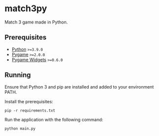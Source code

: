 # match3py

Match 3 game made in Python.

## Prerequisites

* [Python](https://www.python.org/downloads) `>=3.9.0`
* [Pygame](https://pypi.org/project/pygame) `>=2.0.0`
* [Pygame Widgets](https://pypi.org/project/pygame-widgets) `>=0.6.0`

## Running

Ensure that Python 3 and pip are installed and added to your environment PATH.

Install the prerequisites:

`pip -r requirements.txt`

Run the application with the following command:

`python main.py`
